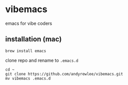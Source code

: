# vibemacs

emacs for vibe coders

## installation (mac)

```
brew install emacs
```

clone repo and rename to `.emacs.d`

```
cd ~
git clone https://github.com/andyrewlee/vibemacs.git
mv vibemacs .emacs.d
```

